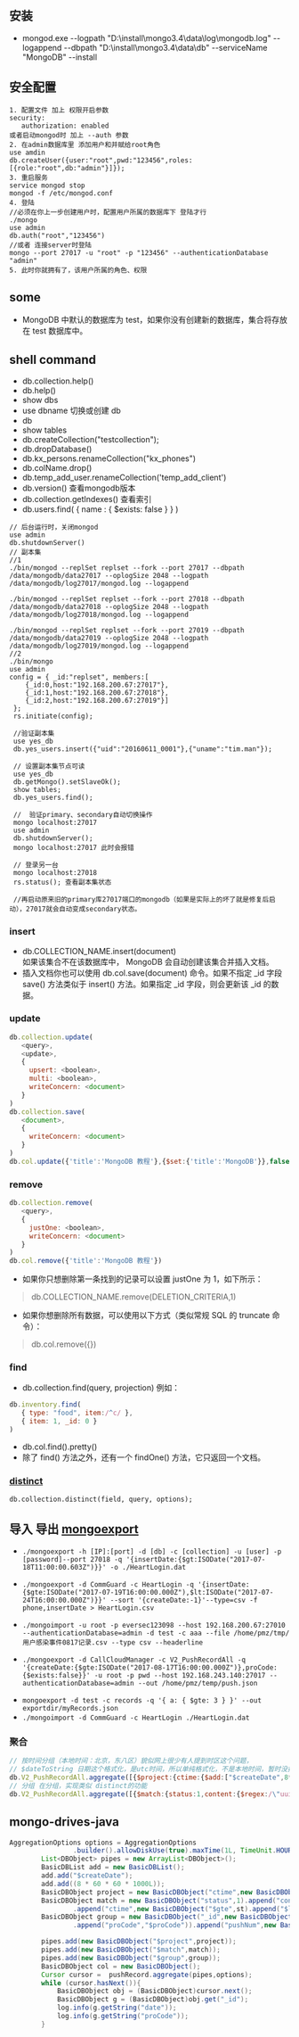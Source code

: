 ## 安装
* mongod.exe --logpath "D:\install\mongo3.4\data\log\mongodb.log" --logappend --dbpath "D:\install\mongo3.4\data\db" --serviceName "MongoDB" --install
## 安全配置
```shell
1. 配置文件 加上 权限开启参数 
security:
   authorization: enabled
或者启动mongod时 加上 --auth 参数
2. 在admin数据库里 添加用户和并赋给root角色
use amdin
db.createUser({user:"root",pwd:"123456",roles:[{role:"root",db:"admin"}]});
3. 重启服务
service mongod stop
mongod -f /etc/mongod.conf
4. 登陆 
//必须在你上一步创建用户时，配置用户所属的数据库下 登陆才行
./mongo
use admin
db.auth("root","123456")
//或者 连接server时登陆
mongo --port 27017 -u "root" -p "123456" --authenticationDatabase "admin"
5. 此时你就拥有了，该用户所属的角色、权限
```
## some
* MongoDB 中默认的数据库为 test，如果你没有创建新的数据库，集合将存放在 test 数据库中。

## shell command
* db.collection.help()
* db.help()
* show dbs
* use dbname 切换或创建 db
* db
* show tables
* db.createCollection("testcollection");
* db.dropDatabase()
* db.kx_persons.renameCollection("kx_phones")
* db.colName.drop()
* db.temp_add_user.renameCollection('temp_add_client')
* db.version() 查看mongodb版本
* db.collection.getIndexes() 查看索引
* db.users.find( { name : { $exists: false } } )

```shell
// 后台运行时，关闭mongod
use admin
db.shutdownServer()
// 副本集
//1
./bin/mongod --replSet replset --fork --port 27017 --dbpath /data/mongodb/data27017 --oplogSize 2048 --logpath /data/mongodb/log27017/mongod.log --logappend  

./bin/mongod --replSet replset --fork --port 27018 --dbpath /data/mongodb/data27018 --oplogSize 2048 --logpath /data/mongodb/log27018/mongod.log --logappend 

./bin/mongod --replSet replset --fork --port 27019 --dbpath /data/mongodb/data27019 --oplogSize 2048 --logpath /data/mongodb/log27019/mongod.log --logappend
//2
./bin/mongo
use admin
config = { _id:"replset", members:[
    {_id:0,host:"192.168.200.67:27017"},
    {_id:1,host:"192.168.200.67:27018"},
    {_id:2,host:"192.168.200.67:27019"}]
 };
 rs.initiate(config);

 //验证副本集
 use yes_db
 db.yes_users.insert({"uid":"20160611_0001"},{"uname":"tim.man"});

 // 设置副本集节点可读
 use yes_db
 db.getMongo().setSlaveOk();
 show tables;
 db.yes_users.find();  

 //  验证primary、secondary自动切换操作
 mongo localhost:27017
 use admin
 db.shutdownServer();
 mongo localhost:27017 此时会报错

 // 登录另一台
 mongo localhost:27018
 rs.status(); 查看副本集状态

 //再启动原来旧的primary库27017端口的mongodb（如果是实际上的坏了就是修复后启动），27017就会自动变成secondary状态。
```
### insert

* db.COLLECTION_NAME.insert(document)  
如果该集合不在该数据库中， MongoDB 会自动创建该集合并插入文档。
* 插入文档你也可以使用 db.col.save(document) 命令。如果不指定 _id 字段 save() 方法类似于 insert() 方法。如果指定 _id 字段，则会更新该 _id 的数据。
### update

```js
db.collection.update(
   <query>,
   <update>,
   {
     upsert: <boolean>,
     multi: <boolean>,
     writeConcern: <document>
   }
)
db.collection.save(
   <document>,
   {
     writeConcern: <document>
   }
)
db.col.update({'title':'MongoDB 教程'},{$set:{'title':'MongoDB'}},false,true)
```

### remove
```js
db.collection.remove(
   <query>,
   {
     justOne: <boolean>,
     writeConcern: <document>
   }
)
db.col.remove({'title':'MongoDB 教程'})
```
* 如果你只想删除第一条找到的记录可以设置 justOne 为 1，如下所示：
>db.COLLECTION_NAME.remove(DELETION_CRITERIA,1)

* 如果你想删除所有数据，可以使用以下方式（类似常规 SQL 的 truncate 命令）：
>db.col.remove({})

### find
* db.collection.find(query, projection) 例如：
```js
db.inventory.find(
   { type: "food", item:/^c/ },
   { item: 1, _id: 0 }
)
```
* db.col.find().pretty()
* 除了 find() 方法之外，还有一个 findOne() 方法，它只返回一个文档。
### [distinct](http://docs.mongoing.com/manual-zh/reference/method/db.collection.distinct.html)
`db.collection.distinct(field, query, options);`
## 导入 导出 [mongoexport](https://docs.mongodb.com/manual/reference/program/mongoexport/)
* `./mongoexport -h [IP]:[port] -d [db] -c [collection] -u [user] -p [password]--port 27018 -q '{insertDate:{$gt:ISODate("2017-07-18T11:00:00.603Z")}}' -o ./HeartLogin.dat`

* `./mongoexport -d CommGuard -c HeartLogin -q '{insertDate:{$gte:ISODate("2017-07-19T16:00:00.000Z"),$lt:ISODate("2017-07-24T16:00:00.000Z")}}' --sort '{createDate:-1}'--type=csv -f phone,insertDate > HeartLogin.csv`
* `./mongoimport -u root -p eversec123098 --host 192.168.200.67:27010 --authenticationDatabase=admin -d test -c aaa --file /home/pmz/tmp/用户感染事件0817记录.csv --type csv --headerline`  
* `./mongoexport -d CallCloudManager -c V2_PushRecordAll -q '{createDate:{$gte:ISODate("2017-08-17T16:00:00.000Z")},proCode:{$exists:false}}' -u root -p pwd --host 192.168.243.140:27017 --authenticationDatabase=admin --out /home/pmz/temp/push.json`
<!-- 注意正则表达式 元字符要转义 -->
* `mongoexport -d test -c records -q '{ a: { $gte: 3 } }' --out exportdir/myRecords.json`
* `./mongoimport -d CommGuard -c HeartLogin ./HeartLogin.dat`

### 聚合
```js
// 按时间分组（本地时间：北京，东八区）貌似网上很少有人提到时区这个问题，
// $dateToString 日期这个格式化，是utc时间，所以单纯格式化，不是本地时间，暂时没找到好的办法，所以 用$project 映射一下，在原有日期字段加八个小时，在做后边的分组查询
db.V2_PushRecordAll.aggregate([{$project:{ctime:{$add:["$createDate",8*60*60*1000]},status:1,proCode:1,content:1}},{$match:{status:1,content:{$regex:/\"uuid\":26/},ctime:{$gte:ISODate("2017-08-17T00:00:00"),$lt:ISODate("2017-08-24T00:00:00")}}},{$group:{_id:{date:{ $dateToString: { format: "%Y-%m-%d", date: "$ctime"} },proCode:"$proCode"},pushNum:{$sum:1 } } },{$sort:{"_id.date":-1}}])
// 分组 在分组，实现类似 distinct的功能
db.V2_PushRecordAll.aggregate([{$match:{status:1,content:{$regex:/\"uuid\":26/},createDate:{$gte:ISODate("2017-08-17T16:00:00"),$lt:ISODate("2017-08-23T16:00:00")}}},{$group:{_id:{proCode:"$proCode",imsi:"$imsi"}}},{$group:{_id:{proCode:"$_id.proCode"},num:{$sum:1}}}])

```
## mongo-drives-java
```java
AggregationOptions options = AggregationOptions
                .builder().allowDiskUse(true).maxTime(1L, TimeUnit.HOURS).build();
        List<DBObject> pipes = new ArrayList<DBObject>();
        BasicDBList add = new BasicDBList();
        add.add("$createDate");
        add.add((8 * 60 * 60 * 1000L));
        BasicDBObject project = new BasicDBObject("ctime",new BasicDBObject("$add",add)).append("status",1).append("proCode",1).append("content",1);
        BasicDBObject match = new BasicDBObject("status",1).append("content",new BasicDBObject("$regex", Pattern.compile("\\\"uuid\\\":26")))
                .append("ctime",new BasicDBObject("$gte",st).append("$lt",ed));
        BasicDBObject group = new BasicDBObject("_id",new BasicDBObject("date",new BasicDBObject("$dateToString",new BasicDBObject("format","%Y-%m-%d").append("date","$ctime")))
                .append("proCode","$proCode")).append("pushNum",new BasicDBObject("$sum", 1));

        pipes.add(new BasicDBObject("$project",project));
        pipes.add(new BasicDBObject("$match",match));
        pipes.add(new BasicDBObject("$group",group));
        BasicDBObject col = new BasicDBObject();
        Cursor cursor =  pushRecord.aggregate(pipes,options);
        while (cursor.hasNext()){
            BasicDBObject obj = (BasicDBObject)cursor.next();
            BasicDBObject g = (BasicDBObject)obj.get("_id");
            log.info(g.getString("date"));
            log.info(g.getString("proCode"));
        } 
```